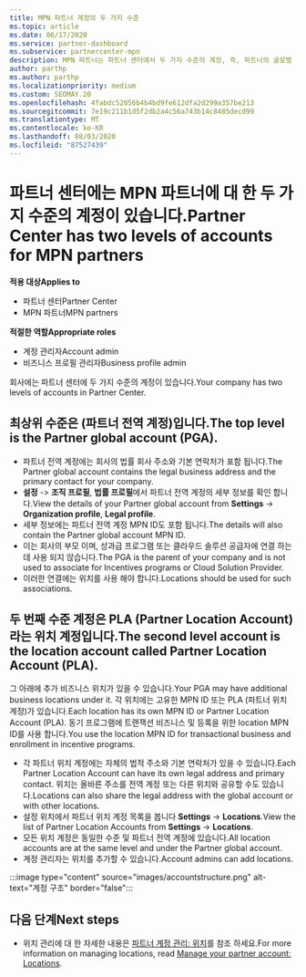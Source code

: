 ```yaml
---
title: MPN 파트너 계정의 두 가지 수준
ms.topic: article
ms.date: 06/17/2020
ms.service: partner-dashboard
ms.subservice: partnercenter-mpn
description: MPN 파트너는 파트너 센터에서 두 가지 수준의 계정, 즉, 파트너의 글로벌 계정 (표준) 및 PLA (파트너 위치 계정)에 대해 알아볼 수 있습니다.
author: parthp
ms.author: parthp
ms.localizationpriority: medium
ms.custom: SEOMAY.20
ms.openlocfilehash: 4fabdc52056b4b4bd9fe612dfa2d299a357be213
ms.sourcegitcommit: 7e19c211b1d5f2db2a4c56a743b14c8485decd99
ms.translationtype: MT
ms.contentlocale: ko-KR
ms.lasthandoff: 08/03/2020
ms.locfileid: "87527439"
---
```

# <a name="partner-center-has-two-levels-of-accounts-for-mpn-partners"></a><span data-ttu-id="3a0a6-103">파트너 센터에는 MPN 파트너에 대 한 두 가지 수준의 계정이 있습니다.</span><span class="sxs-lookup"><span data-stu-id="3a0a6-103">Partner Center has two levels of accounts for MPN partners</span></span>

<span data-ttu-id="3a0a6-104">**적용 대상**</span><span class="sxs-lookup"><span data-stu-id="3a0a6-104">**Applies to**</span></span>

- <span data-ttu-id="3a0a6-105">파트너 센터</span><span class="sxs-lookup"><span data-stu-id="3a0a6-105">Partner Center</span></span>
- <span data-ttu-id="3a0a6-106">MPN 파트너</span><span class="sxs-lookup"><span data-stu-id="3a0a6-106">MPN partners</span></span>

<span data-ttu-id="3a0a6-107">**적절한 역할**</span><span class="sxs-lookup"><span data-stu-id="3a0a6-107">**Appropriate roles**</span></span>

- <span data-ttu-id="3a0a6-108">계정 관리자</span><span class="sxs-lookup"><span data-stu-id="3a0a6-108">Account admin</span></span>
- <span data-ttu-id="3a0a6-109">비즈니스 프로필 관리자</span><span class="sxs-lookup"><span data-stu-id="3a0a6-109">Business profile admin</span></span>


<span data-ttu-id="3a0a6-110">회사에는 파트너 센터에 두 가지 수준의 계정이 있습니다.</span><span class="sxs-lookup"><span data-stu-id="3a0a6-110">Your company has two levels of accounts in Partner Center.</span></span>

## <a name="the-top-level-is-the-partner-global-account-pga"></a><span data-ttu-id="3a0a6-111">최상위 수준은 (파트너 전역 계정)입니다.</span><span class="sxs-lookup"><span data-stu-id="3a0a6-111">The top level is the Partner global account (PGA).</span></span>

- <span data-ttu-id="3a0a6-112">파트너 전역 계정에는 회사의 법률 회사 주소와 기본 연락처가 포함 됩니다.</span><span class="sxs-lookup"><span data-stu-id="3a0a6-112">The Partner global account contains the legal business address and the primary contact for your company.</span></span> 
- <span data-ttu-id="3a0a6-113">**설정**  ->  **조직 프로필**, **법률 프로필**에서 파트너 전역 계정의 세부 정보를 확인 합니다.</span><span class="sxs-lookup"><span data-stu-id="3a0a6-113">View the details of your Partner global account from **Settings** -> **Organization profile**, **Legal profile**.</span></span>
- <span data-ttu-id="3a0a6-114">세부 정보에는 파트너 전역 계정 MPN ID도 포함 됩니다.</span><span class="sxs-lookup"><span data-stu-id="3a0a6-114">The details will also contain the Partner global account MPN ID.</span></span> 
- <span data-ttu-id="3a0a6-115">이는 회사의 부모 이며, 성과급 프로그램 또는 클라우드 솔루션 공급자에 연결 하는 데 사용 되지 않습니다.</span><span class="sxs-lookup"><span data-stu-id="3a0a6-115">The PGA is the parent of your company and is not used to associate for Incentives programs or Cloud Solution Provider.</span></span> 
- <span data-ttu-id="3a0a6-116">이러한 연결에는 위치를 사용 해야 합니다.</span><span class="sxs-lookup"><span data-stu-id="3a0a6-116">Locations should be used for such associations.</span></span>

## <a name="the-second-level-account-is-the-location-account-called-partner-location-account-pla"></a><span data-ttu-id="3a0a6-117">두 번째 수준 계정은 PLA (Partner Location Account) 라는 위치 계정입니다.</span><span class="sxs-lookup"><span data-stu-id="3a0a6-117">The second level account is the location account called Partner Location Account (PLA).</span></span>

<span data-ttu-id="3a0a6-118">그 아래에 추가 비즈니스 위치가 있을 수 있습니다.</span><span class="sxs-lookup"><span data-stu-id="3a0a6-118">Your PGA may have additional business locations under it.</span></span> <span data-ttu-id="3a0a6-119">각 위치에는 고유한 MPN ID 또는 PLA (파트너 위치 계정)가 있습니다.</span><span class="sxs-lookup"><span data-stu-id="3a0a6-119">Each location has its own MPN ID or Partner Location Account (PLA).</span></span> <span data-ttu-id="3a0a6-120">동기 프로그램에 트랜잭션 비즈니스 및 등록을 위한 location MPN ID를 사용 합니다.</span><span class="sxs-lookup"><span data-stu-id="3a0a6-120">You use the location MPN ID for transactional business and enrollment in incentive programs.</span></span>

- <span data-ttu-id="3a0a6-121">각 파트너 위치 계정에는 자체의 법적 주소와 기본 연락처가 있을 수 있습니다.</span><span class="sxs-lookup"><span data-stu-id="3a0a6-121">Each Partner Location Account can have its own legal address and primary contact.</span></span> <span data-ttu-id="3a0a6-122">위치는 올바른 주소를 전역 계정 또는 다른 위치와 공유할 수도 있습니다.</span><span class="sxs-lookup"><span data-stu-id="3a0a6-122">Locations can also share the legal address with the global account or with other locations.</span></span>
- <span data-ttu-id="3a0a6-123">설정 위치에서 파트너 위치 계정 목록을 봅니다 **Settings**  ->  **Locations**.</span><span class="sxs-lookup"><span data-stu-id="3a0a6-123">View the list of Partner Location Accounts from **Settings** -> **Locations**.</span></span>
- <span data-ttu-id="3a0a6-124">모든 위치 계정은 동일한 수준 및 파트너 전역 계정에 있습니다.</span><span class="sxs-lookup"><span data-stu-id="3a0a6-124">All location accounts are at the same level and under the Partner global account.</span></span>
- <span data-ttu-id="3a0a6-125">계정 관리자는 위치를 추가할 수 있습니다.</span><span class="sxs-lookup"><span data-stu-id="3a0a6-125">Account admins can add locations.</span></span>

:::image type="content" source="images/accountstructure.png" alt-text="계정 구조" border="false":::

## <a name="next-steps"></a><span data-ttu-id="3a0a6-127">다음 단계</span><span class="sxs-lookup"><span data-stu-id="3a0a6-127">Next steps</span></span>

- <span data-ttu-id="3a0a6-128">위치 관리에 대 한 자세한 내용은 [파트너 계정 관리: 위치](manage-locations.md)를 참조 하세요.</span><span class="sxs-lookup"><span data-stu-id="3a0a6-128">For more information on managing locations, read [Manage your partner account: Locations](manage-locations.md).</span></span>
